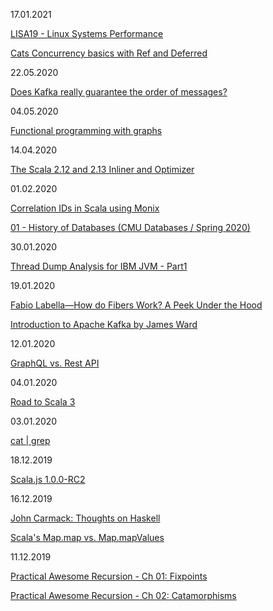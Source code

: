 17.01.2021

[LISA19 - Linux Systems Performance](https://www.youtube.com/watch?v=fhBHvsi0Ql0&list=PLbRoZ5Rrl5ldJR-XU4xQxDuYYYTowGhyL&index=20&ab_channel=USENIX)

[Cats Concurrency basics with Ref and Deferred](https://blog.softwaremill.com/cats-concurrency-basics-with-ref-and-deferred-399e0335630)

22.05.2020

[Does Kafka really guarantee the order of messages?](https://blog.softwaremill.com/does-kafka-really-guarantee-the-order-of-messages-3ca849fd19d2)

04.05.2020

[Functional programming with graphs](https://futtetennismo.me/posts/algorithms-and-data-structures/2017-12-08-functional-graphs.html)

14.04.2020

[The Scala 2.12 and 2.13 Inliner and Optimizer](https://www.lightbend.com/blog/scala-inliner-optimizer)

01.02.2020

[Correlation IDs in Scala using Monix](https://blog.softwaremill.com/correlation-ids-in-scala-using-monix-3aa11783db81)

[01 - History of Databases (CMU Databases / Spring 2020)](https://www.youtube.com/watch?v=SdW5RKUboKc)

30.01.2020

[Thread Dump Analysis for IBM JVM - Part1](https://www.youtube.com/watch?v=YQgmF8I-zhk)

19.01.2020

[Fabio Labella—How do Fibers Work? A Peek Under the Hood](https://www.youtube.com/watch?v=x5_MmZVLiSM)

[Introduction to Apache Kafka by James Ward](https://www.youtube.com/watch?v=UEg40Te8pnE)

12.01.2020

[GraphQL vs. Rest API](https://medium.com/swlh/graphql-vs-rest-api-architecture-3b95a77512f5)

04.01.2020

[Road to Scala 3](https://www.scala-lang.org/2019/12/18/road-to-scala-3.html)

03.01.2020

[cat | grep](https://www.youtube.com/watch?v=82NBMvx6vFY)

18.12.2019

[Scala.js 1.0.0-RC2](https://www.scala-js.org/news/2019/12/13/announcing-scalajs-1.0.0-RC2/)

16.12.2019

[John Carmack: Thoughts on Haskell](http://functionaltalks.org/2013/08/26/john-carmack-thoughts-on-haskell/)

[Scala's Map.map vs. Map.mapValues](https://blog.bruchez.name/2013/02/mapmap-vs-mapmapvalues.html)

11.12.2019

[Practical Awesome Recursion - Ch 01: Fixpoints](https://japgolly.blogspot.com/2017/11/practical-awesome-recursion-ch-01.html)

[Practical Awesome Recursion - Ch 02: Catamorphisms](https://japgolly.blogspot.com/2017/12/practical-awesome-recursion-ch-02.html)

